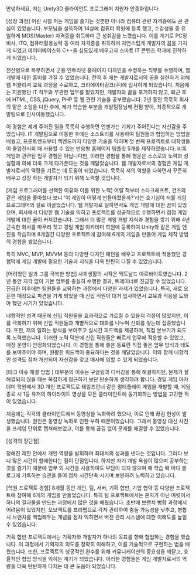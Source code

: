 

안녕하세요, 저는 Unity3D 클라이언트 프로그래머 지원자 안종화입니다. 

[성장 과정] 
어린 시절 저는 게임을 즐기는 것뿐만 아니라 컴퓨터 관련 자격증에도 큰 관심이 있었습니다. 부모님을 설득하여 14살에 컴퓨터 학원에 등록 했고, 수강생들 중 유일하게 MOS(Master) 자격증을 취득하며 큰 성취감을 느꼈습니다. 이를 계기로 PC정비사, ITQ, 컴퓨터활용능력 등 여러 자격증을 취득하며 자연스럽게 개발자의 꿈을 가지게 되었고 데이터베이스와 C++을 심도있게 배우고자 스마트 IT 콘텐츠 학과에 진학하게 되었습니다. 

전산병으로 복무하면서 군용 인트라넷 홈페이지 디자인을 수정하는 직무를 수행하며, 웹 개발에 대한 흥미를 가질 수 있었습니다. 전역 후 에는 개발자로서의 꿈을 실현하기 위해 웹 퍼블리셔 교육 과정을 수료하고, 크리에이터링크(주)에  입사하게 되었습니다. 처음에는 지원했던 IT 직무와 무관한 업무를 맡았지만, 개발자의 꿈을 포기하지 않고, 퇴근 후에 HTML, CSS, jQuery, PHP 등 웹 관련 기술을 공부했습니다. 2년 동안 묵묵히 회사의 맡은 소임을 다한 후에, 제가 학습한 부분을 개발팀장님께 컨펌 받아, 최종적으로 개발팀으로 인사이동했습니다. 

이 경험은 제게 주어진 일을 묵묵히 수행하면 언젠가는 기회가 주어진다는 자신감을 주었습니다. IT 개발팀으로 이동한 후에는 소스트리를 사용하여 팀원들과 협업하는 방법을 배웠고, 프론트엔드부터 백엔드까지 다양한 기술을 익히며 첫 번째 프로젝트로 대학생들이 졸업전시회 때 사용할 수 있는 반응형 홈페이지 템플릿 5개를 제작하였습니다. 비록 게임과 관련된 업무 경험은 아닙니다만, 이러한 경험을 통해 행운은 스스로의 노력과 성실함에 의해 더욱 크게 다가온다는 것을 깨달았습니다. 웹 개발자로서의 경험은 게임 개발자로서의 역량을 기르는 데 도움이 되었습니다. 묵묵히 저의 역할을 다하면서 꾸준히 배우고 성장 하는 개발자가 되기 위해 노력할 것입니다.

[게임 프로그래머를 선택한 이유와 이를 위한 노력] 
어릴 적부터 스타크래프트, 건즈와 같은 게임을 좋아했다 보니 '이 게임이 어떻게 만들어졌을까?'라는 호기심이 저를 게임 프로그래머의 길로 이끌었습니다. 웹 개발자로 일하면서도 게임 개발에 대한 꿈이 있었으며, 회사에서 다양한 웹 기술을 익히고 프로젝트를 성공적으로 수행하면서 점점 게임 개발에 대한 꿈이 커져갔습니다. 그래서 더 많은 게임 개발 지식과 경험을 쌓기 위해 4년 근속한 회사를 마무리 짓고 경일 게임 아카데미 학원에 등록하여 Unity와 같은 게임 엔진을 학습하며 8개월간 다양한 프로젝트에 참여해 6개의 게임을 만들어 게임 제작 방법의 경험을 쌓았습니다. 

특히 MVC, MVP, MVVM 등의 다양한 디자인 패턴을 배우고 프로젝트에 적용했던 경험덕에 게임 개발에 필요한 기술과 지식을 더욱 탄탄히 다질 수 있었습니다.

[어려웠던 일과 그를 극복한 방법] 
사회생활의 시작은 맥도날드 아르바이트였습니다. 2년 동안 지각 없이 기본 업무를 충실히 수행한 결과, 트레이너로 진급할 수 있었습니다. 진급한 이후에는 팀원들을 교육하는 과정에서 다양한 과제가 있었습니다. 특히, 새로 오픈한 매장으로 파견을 가게 되었을 때 신입 직원이 대거 입사하면서 교육과 적응을 도와야 했던 시기가 있었습니다. 

내향적인 성격 때문에 신입 직원들을 효과적으로 가르칠 수 있을지 걱정이 많았지만, 이를 극복하기 위해 신입 직원들과 개별적으로 대화를 나누며 신뢰를 쌓는데 집중했습니다. 또한, 저의 일하는 방식을 보여주고 실시간 피드백을 제공하며, 직접 본보기가 되도록 노력했습니다. 이러한 노력 덕분에 신입 직원들은 빠르게 업무에 적응할 수 있었고, 매장 운영이 안정화되었습니다. 이 경험을 통해 좋은 동료란 직접 좋은 업무 방식과 태도를 보여주어야 하며, 원활한 피드백이 중요하다는 것을 깨달았습니다. 이와 함께 내향적인 성격도 점차 개선되어 자신감을 갖고 매사에 임할 수 있게 되었습니다.


[테크 이슈 해결 방법 ]
대부분의 이슈는 구글링과 디버깅을 통해 해결하지만, 문제가 잘 해결되지 않을 때는 복잡하게 접근하기 보단 단순하게 생각하려 합니다.  경일 게임 아카데미 학원에서 3D 개인 프로젝트로 테일즈런너 같은 멀티플레이 게임을 개발할 때, 게임 종료 시 1등 유저의 하이라이트 영상을 모든 클라이언트에 동기화하는 방법을 고민한 적이 있었습니다.

처음에는 각각의 클라이언트에서 동영상을 녹화하려 했으나, 이로 인해 끊김 현상이 발생했습니다. 원인은 동영상 녹화로 인한 부하 때문이었습니다. 그래서 동영상 대신 사진을 프레임 단위로 캡쳐해보았고, 이를 통해 끊김 없이 문제를 해결할 수 있었습니다.

[성격의 장단점]

정해진 제한 안에서 개인 역량을 발휘하며 최대치의 성과를 낸다는 것입니다.
그러다 보니 많은 시간이 할애한다는 점이 단점입니다. 하지만 자기 개발 욕심이 많으며 공부하는 것을 즐기기 때문에 업무 외 시간을 사용하여도 부담이 되지 않으며 매 학습 때 마다 블로그에 기록하는 습관을 들여 점차 시간단축 시키며 보완하려 노력하고 있습니다.

[학원 프로젝트 경험]
8개월 동안 개인, 팀, 서버, 기획 합반, 기업 협약 등 다양한 프로젝트에 참여해 6개의 게임을 만들었습니다. 특히 팀 프로젝트에서는 혼자가 아닌 여럿이서 하나의 결과물을 만드는 과정에서 많은 것을 배웠습니다. 초반에 브랜치 병합 과정에서 어려움이 있었지만, 오브젝트를 프리팹으로 각자 관리하여 충돌 가능성을 낮추고, 병합 시 브랜치를 백업해두는 개념을 점차 익히면서 버전 관리 시스템에 대한 이해도를 높일 수 있었습니다.

기획 합반 프로젝트에서는 기획자와 개발자가 하나의 목표를 향해 협업하는 경험을 했습니다. 이 과정에서 기획자의 의도를 정확히 이해하고, 이를 기술적으로 구현하는 법을 배웠습니다. 또한, 프로젝트의 성공적인 완수를 위해 커뮤니케이션의 중요성을 깨닫고, 효율적인 협업 방식을 익히는 계기가 되었습니다. 이러한 경험들은 게임 개발자로서의 역량을 더욱 탄탄하게 다지는 데 큰 도움이 되었습니다.